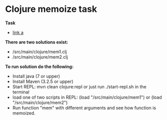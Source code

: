 Clojure memoize task
====================

**Task**
* [link a](https://gist.github.com/serzh/59fe8814b504a6382ff7)

**There are two solutions exist:**
* /src/main/clojure/mem1.clj
* /src/main/clojure/mem2.clj


**To run solution do the following:**
* Install java (7 or upper)
* Install Maven (3.2.5 or upper)
* Start REPL: mvn clean clojure:repl or just run ./start-repl.sh in the terminal
* load one of two scripts in REPL: (load "/src/main/clojure/mem1") or (load "/src/main/clojure/mem2")
* Run function "mem" with different arguments and see how function is memoized.
